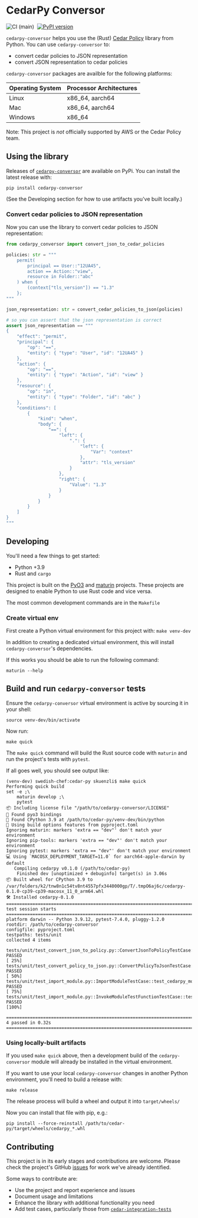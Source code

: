 # CedarPy Conversor
![CI (main)](https://github.com/totvscloud-seginf/cedarpy-conversor/actions/workflows/CI.yml/badge.svg?branch=main)
&nbsp;[![PyPI version](https://badge.fury.io/py/cedarpy-conversor.svg)](https://badge.fury.io/py/cedarpy-conversor)

`cedarpy-conversor` helps you use the (Rust) [Cedar Policy](https://github.com/cedar-policy/cedar/tree/main) library from Python. You can use `cedarpy-conversor` to:
* convert cedar policies to JSON representation
* convert JSON representation to cedar policies

`cedarpy-conversor` packages are availble for the following platforms:
<table>
<thead><tr><th>Operating System</th><th>Processor Architectures</th></tr></thead>
<tbody>
    <tr><td>Linux</td><td>x86_64, aarch64</td></tr>
    <tr><td>Mac</td><td>x86_64, aarch64</td></tr>
    <tr><td>Windows</td><td>x86_64</td></tr>
</tbody>
</table>

Note: This project is _not_ officially supported by AWS or the Cedar Policy team.

## Using the library
Releases of [`cedarpy-conversor`](https://pypi.org/project/cedarpy-conversor/) are available on PyPi.  You can install the latest release with:
```shell
pip install cedarpy-conversor
```

(See the Developing section for how to use artifacts you've built locally.)

### Convert cedar policies to JSON representation
Now you can use the library to convert cedar policies to JSON representation:
```python
from cedarpy_conversor import convert_json_to_cedar_policies

policies: str = """
    permit(
        principal == User::"12UA45",
        action == Action::"view",
        resource in Folder::"abc"
    ) when {
        (context["tls_version"]) == "1.3"
    };
"""

json_representation: str = convert_cedar_policies_to_json(policies)

# so you can assert that the json representation is correct
assert json_representation == """
{
    "effect": "permit",
    "principal": {
        "op": "==",
        "entity": { "type": "User", "id": "12UA45" }
    },
    "action": {
        "op": "==",
        "entity": { "type": "Action", "id": "view" }
    },
    "resource": {
        "op": "in",
        "entity": { "type": "Folder", "id": "abc" }
    },
    "conditions": [
        {
            "kind": "when",
            "body": {
                "==": {
                    "left": {
                        ".": {
                            "left": {
                                "Var": "context"
                            },
                            "attr": "tls_version"
                        }
                    },
                    "right": {
                        "Value": "1.3"
                    }
                }
            }
        }
    ]
}
"""
```

## Developing


You'll need a few things to get started:

* Python +3.9
* Rust and `cargo`

This project is built on the [PyO3](https://docs.rs/pyo3/latest/pyo3/index.html) and [maturin](https://www.maturin.rs/index.html) projects.  These projects are designed to enable Python to use Rust code and vice versa.

The most common development commands are in the `Makefile`

### Create virtual env

First create a Python virtual environment for this project with:
`make venv-dev`

In addition to creating a dedicated virtual environment, this will install `cedarpy-conversor`'s dependencies.

If this works you should be able to run the following command:
``` shell
maturin --help
```

## Build and run `cedarpy-conversor` tests

Ensure the `cedarpy-conversor` virtual environment is active by sourcing it in your shell:

```shell
source venv-dev/bin/activate
```

Now run:
```shell
make quick
```

The `make quick` command will build the Rust source code with `maturin` and run the project's tests with `pytest`.

If all goes well, you should see output like:
```shell
(venv-dev) swedish-chef:cedar-py skuenzli$ make quick
Performing quick build
set -e ;\
	maturin develop ;\
	pytest
📦 Including license file "/path/to/cedarpy-conversor/LICENSE"
🔗 Found pyo3 bindings
🐍 Found CPython 3.9 at /path/to/cedar-py/venv-dev/bin/python
📡 Using build options features from pyproject.toml
Ignoring maturin: markers 'extra == "dev"' don't match your environment
Ignoring pip-tools: markers 'extra == "dev"' don't match your environment
Ignoring pytest: markers 'extra == "dev"' don't match your environment
💻 Using `MACOSX_DEPLOYMENT_TARGET=11.0` for aarch64-apple-darwin by default
   Compiling cedarpy v0.1.0 (/path/to/cedar-py)
    Finished dev [unoptimized + debuginfo] target(s) in 3.06s
📦 Built wheel for CPython 3.9 to /var/folders/k2/tnw8n1c54tv8nt4557pfx3440000gp/T/.tmpO6aj6c/cedarpy-0.1.0-cp39-cp39-macosx_11_0_arm64.whl
🛠 Installed cedarpy-0.1.0
================================================================================================ test session starts ================================================================================================
platform darwin -- Python 3.9.12, pytest-7.4.0, pluggy-1.2.0
rootdir: /path/to/cedarpy-conversor
configfile: pyproject.toml
testpaths: tests/unit
collected 4 items

tests/unit/test_convert_json_to_policy.py::ConvertJsonToPolicyTestCase::test_policy_json_to_cedar PASSED                                                                               [ 25%]
tests/unit/test_convert_policy_to_json.py::ConvertPolicyToJsonTestCase::test_policy_json_to_cedar PASSED                                                                               [ 50%] 
tests/unit/test_import_module.py::ImportModuleTestCase::test_cedarpy_module_imports PASSED                                                                                             [ 75%] 
tests/unit/test_import_module.py::InvokeModuleTestFunctionTestCase::test_invoke_echo PASSED                                                                                            [100%] 

================================================================================================ 4 passed in 0.32s =================================================================================================
```

### Using locally-built artifacts

If you used `make quick` above, then a development build of the `cedarpy-conversor` module will already be installed in the virtual environment. 

If you want to use your local `cedarpy-conversor` changes in another Python environment, you'll need to build a release with:

```shell
make release
```

The release process will build a wheel and output it into `target/wheels/`

Now you can install that file with pip, e.g.:
```shell
pip install --force-reinstall /path/to/cedar-py/target/wheels/cedarpy_*.whl
```


## Contributing

This project is in its early stages and contributions are welcome. Please check the project's GitHub [issues](https://github.com/totvscloud-seginf/cedarpy-conversor/issues) for work we've already identified.

Some ways to contribute are:
* Use the project and report experience and issues
* Document usage and limitations
* Enhance the library with additional functionality you need
* Add test cases, particularly those from [`cedar-integration-tests`](https://github.com/totvscloud-seginf/cedarpy-conversor/issues/3)